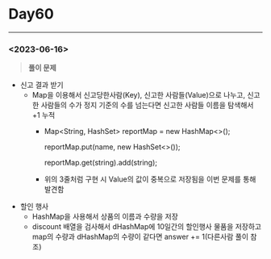 # Day60

---

### <2023-06-16>

> ********************풀이 문제********************
>
- 신고 결과 받기
    - Map을 이용해서 신고당한사람(Key), 신고한 사람들(Value)으로 나누고, 신고한 사람들의 수가 정지 기준의 수를 넘는다면 신고한 사람들 이름을 탐색해서 +1 누적
        - Map<String, HashSet<String>> reportMap = new HashMap<>();

          reportMap.put(name, new HashSet<>());

          reportMap.get(string).add(string);

        - 위의 3줄처럼 구현 시 Value의 값이 중복으로 저장됨을 이번 문제를 통해 발견함
- 할인 행사
    - HashMap을 사용해서 상품의 이름과 수량을 저장
    - discount 배열을 검사해서 dHashMap에 10일간의 할인행사 물품을 저장하고 map의 수량과 dHashMap의 수량이 같다면 answer += 1(다른사람 풀이 참조)